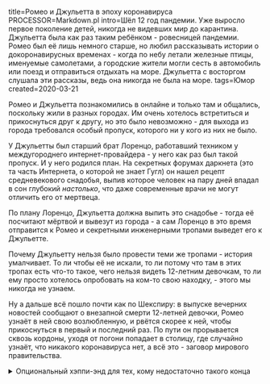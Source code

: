 title=Ромео и Джульетта в эпоху коронавируса
PROCESSOR=Markdown.pl
intro=Шёл 12 год пандемии. Уже выросло первое поколение детей, никогда не видевших мир до карантина. Джульетта была как раз таким ребёнком - ровесницей пандемии. Ромео был её лишь немного старше, но любил рассказывать истории о докоронавирусных временах - когда по небу летали железные птицы, именуемые самолетами, а городские жители могли сесть в автомобиль или поезд и отправиться отдыхать на море. Джульетта с восторгом слушала эти рассказы, ведь она никогда не была на море.
tags=Юмор
created=2020-03-21

Ромео и Джульетта познакомились в онлайне и только там и общались, поскольку
жили в разных городах. Им очень хотелось встретиться и прикоснуться друг к
другу, но это было невозможно - для выхода из города требовался особый
пропуск, которого ни у кого из них не было.

У Джульетты был старший брат Лоренцо, работавший техником у междугороднего
интернет-провайдера - у него как раз был такой пропуск. И у него родился план.
На секретных форумах даркнета (это та часть Интернета, о которой не знает
Гугл) он нашел рецепт средневекового снадобья, выпив которое человек на пару
дней впадал в сон глубокий _настолько_, что даже современные врачи не могут
отличить его от мертвеца.

По плану Лоренцо, Джульетта должна выпить это снадобье - тогда её
посчитают мёртвой и вывезут из города - а сам Лоренцо в это время
отправится к Ромео и секретными инженерными тропами выведет его к
Джульетте.

Почему Джульетту нельзя было провести теми же тропами - история
умалчивает. То ли чтобы её не искали, то ли потому что там в этих тропах
есть что-то такое, чего нельзя видеть 12-летним девочкам, то ли ему просто
хотелось опробовать на ком-то свою находку, - этого мы никогда не узнаем.

Ну а дальше всё пошло почти как по Шекспиру: в выпуске вечерних новостей
сообщают о внезапной смерти 12-летней девочки, Ромео узнаёт в ней свою
возлюбленную, и рвётся скорее к ней, чтобы прикоснуться в первый и
последний раз. По пути он прорывается сквозь кордоны, уходя от погони
попадает в столицу, где случайно узнаёт, что никакого коронавируса нет, а
всё это - заговор мирового правительства.

<div>
<details><summary>Опциональный хэппи-энд для тех, кому недостаточно такого конца</summary>
<p>Мировое правительство сообщает Ромео, что его возлюбленная не умерла, а очень крепко спит и скоро проснётся; боясь разоблачения предлагает Ромео междугородний пропуск в обмен на молчание - Ромео соглашается, что любовь важнее всего и взяв пропуск мчится к Джульетте. Джульетта просыпается в объятиях своего возлюбленного - они вместе едут на море, коронавирус продолжается.</p>
</details>
</div>

